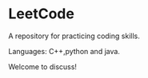 # LeetCode
A repository for practicing coding skills.

Languages: C++,python and java.

Welcome to discuss!

